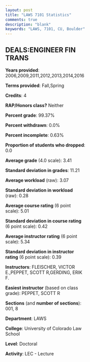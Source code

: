 ```yaml
---
layout: post
title: "LAWS 7101 Statistics"
comments: true
description: "blank"
keywords: "LAWS, 7101, CU, Boulder"
--- 
```

<head>
<script src="https://ajax.googleapis.com/ajax/libs/jquery/2.1.3/jquery.min.js"></script>
<script src="https://dl.dropboxusercontent.com/s/pc42nxpaw1ea4o9/highcharts.js?dl=0"></script>
<!-- <script src="../assets/js/highcharts.js"></script> -->
<style type="text/css">@font-face {
	font-family: "Bebas Neue";
	src: url(https://www.filehosting.org/file/details/544349/BebasNeue%20Regular.otf) format("opentype");
	}
	h1.Bebas { 
		font-family: "Bebas Neue", Verdana, Tahoma;
	}
</style>
</head>
<body>
	<div id="container" style="float: right; width: 45%; height: 88%; margin-left: 2.5%; margin-right: 2.5%;"></div>
	<script language="JavaScript">
		$(document).ready(function() {
		var chart = {type: 'column'};
		var title = {text: 'Grade Distribution'};
		var xAxis = {categories: ['A','B','C','D','F'],crosshair: true};
		var yAxis = {min: 0,title: {text: 'Percentage'}};
		var tooltip = {headerFormat: '<center><b><span style="font-size:20px">{point.key}</span></b></center>',
		               pointFormat: '<td style="padding:0"><b>{point.y:.1f}%</b></td>',
		               footerFormat: '</table>',shared: true,useHTML: true};
		var plotOptions = {column: {pointPadding: 0.0,borderWidth: 0}};  
		var credits = {enabled: false};var series= [{name: 'Percent',data: [40.4,58.4,1.2,0.0,0.0,]}];
		var json = {};
		json.chart = chart;
		json.title = title;
		json.tooltip = tooltip;
		json.xAxis = xAxis;
		json.yAxis = yAxis;  
		json.series = series;
		json.plotOptions = plotOptions;  
		json.credits = credits;
		$('#container').highcharts(json);
	});
	</script>
</body>
			   
## DEALS:ENGINEER FIN TRANS

**Years provided**: 2006,2009,2011,2012,2013,2014,2016

**Terms provided**: Fall,Spring

**Credits**: 4

**RAP/Honors class?** Neither

**Percent grade**: 99.37%

**Percent withdrawn**: 0.0%

**Percent incomplete**: 0.63%

**Proportion of students who dropped**: 0.0

**Average grade** (4.0 scale): 3.41

**Standard deviation in grades**: 11.21

**Average workload** (raw): 3.07

**Standard deviation in workload** (raw): 0.28

**Average course rating** (6 point scale): 5.01

**Standard deviation in course rating** (6 point scale): 0.42

**Average instructor rating** (6 point scale): 5.34

**Standard deviation in instructor rating** (6 point scale): 0.39

**Instructors**: FLEISCHER, VICTOR E.,PEPPET, SCOTT R,GERDING, ERIK F.

**Easiest instructor** (based on class grade): PEPPET, SCOTT R

**Sections** (and **number of sections**): 001, 8

**Department**: LAWS

**College**: University of Colorado Law School

**Level**: Doctoral

**Activity**: LEC - Lecture